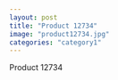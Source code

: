 ```yaml
---
layout: post
title: "Product 12734"
image: "product12734.jpg"
categories: "category1"
---
```

Product 12734
